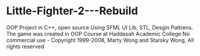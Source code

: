 # Little-Fighter-2---Rebuild
OOP Project in C++, open source
Using SFML UI Lib, STL, Desgin Pattrens.
The game was created in OOP Course at Haddasah Academic College
No commercial use - Copyright 1999-2008, Marty Wong and Starsky Wong, All rights reserved
